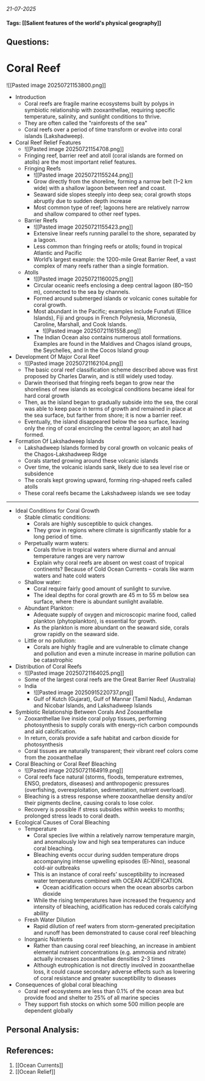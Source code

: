 *21-07-2025*
#### Tags: [[Salient features of the world's physical geography]]


## Questions:



# Coral Reef

![[Pasted image 20250721153800.png]]
- Introduction
	- Coral reefs are fragile marine ecosystems built by polyps in symbiotic relationship with zooxanthellae, requiring specific temperature, salinity, and sunlight conditions to thrive.
	- They are often called the "rainforests of the sea"
	- Coral reefs over a period of time transform or evolve into coral islands (Lakshadweep).
- Coral Reef Relief Features
	- ![[Pasted image 20250721154708.png]]
	- Fringing reef, barrier reef and atoll (coral islands are formed on atolls) are the most important relief features.
	- Fringing Reefs
		- ![[Pasted image 20250721155244.png]]
		- Grow directly from the shoreline, forming a narrow belt (1–2 km wide) with a shallow lagoon between reef and coast.
		- Seaward side slopes steeply into deep sea; coral growth stops abruptly due to sudden depth increase
		- Most common type of reef; lagoons here are relatively narrow and shallow compared to other reef types.
	- Barrier Reefs
		- ![[Pasted image 20250721155423.png]]
		- Extensive linear reefs running parallel to the shore, separated by a lagoon.
		- Less common than fringing reefs or atolls; found in tropical Atlantic and Pacific
		- World’s largest example: the 1200-mile Great Barrier Reef, a vast complex of many reefs rather than a single formation.
	- Atolls
		- ![[Pasted image 20250721160025.png]]
		- Circular oceanic reefs enclosing a deep central lagoon (80–150 m), connected to the sea by channels.
		- Formed around submerged islands or volcanic cones suitable for coral growth.
		- Most abundant in the Pacific; examples include Funafuti (Ellice Islands), Fiji and groups in French Polynesia, Micronesia, Caroline, Marshall, and Cook Islands.
			- ![[Pasted image 20250721161558.png]]
		- The Indian Ocean also contains numerous atoll formations. Examples are found in the Maldives and Chagos island groups, the Seychelles, and in the Cocos Island group
- Development Of Major Coral Reef
	- ![[Pasted image 20250721162104.png]]
	- The basic coral reef classification scheme described above was first proposed by Charles Darwin, and is still widely used today.
	- Darwin theorised that fringing reefs began to grow near the shorelines of new islands as ecological conditions became ideal for hard coral growth
	- Then, as the island began to gradually subside into the sea, the coral was able to keep pace in terms of growth and remained in place at the sea surface, but farther from shore; it is now a barrier reef.
	- Eventually, the island disappeared below the sea surface, leaving only the ring of coral encircling the central lagoon; an atoll had formed.
- Formation Of Lakshadweep Islands
	- Lakshadweep Islands formed by coral growth on volcanic peaks of the Chagos-Lakshadweep Ridge
	- Corals started growing around these volcanic islands
	- Over time, the volcanic islands sank, likely due to sea level rise or subsidence
	- The corals kept growing upward, forming ring-shaped reefs called atolls
	- These coral reefs became the Lakshadweep islands we see today

-----

- Ideal Conditions for Coral Growth
	- Stable climatic conditions: 
		- Corals are highly susceptible to quick changes. 
		- They grow in regions where climate is significantly stable for a long period of time.
	- Perpetually warm waters: 
		- Corals thrive in tropical waters where diurnal and annual temperature ranges are very narrow
		- Explain why coral reefs are absent on west coast of tropical continents? Because of Cold Ocean Currents – corals like warm waters and hate cold waters
	- Shallow water: 
		- Coral require fairly good amount of sunlight to survive. 
		- The ideal depths for coral growth are 45 m to 55 m below sea surface, where there is abundant sunlight available.
	- Abundant Plankton: 
		- Adequate supply of oxygen and microscopic marine food, called plankton (phytoplankton), is essential for growth. 
		- As the plankton is more abundant on the seaward side, corals grow rapidly on the seaward side.
	- Little or no pollution: 
		- Corals are highly fragile and are vulnerable to climate change and pollution and even a minute increase in marine pollution can be catastrophic
- Distribution of Coral Reefs
	- ![[Pasted image 20250721164025.png]]
	- Some of the largest coral reefs are the Great Barrier Reef (Australia)
	- India
		- ![[Pasted image 20250915220737.png]]
		- Gulf of Kutch (Gujarat), Gulf of Mannar (Tamil Nadu), Andaman and Nicobar Islands, and Lakshadweep Islands
- Symbiotic Relationship Between Corals And Zooxanthellae
	- Zooxanthellae live inside coral polyp tissues, performing photosynthesis to supply corals with energy-rich carbon compounds and aid calcification.
	- In return, corals provide a safe habitat and carbon dioxide for photosynthesis
	- Coral tissues are naturally transparent; their vibrant reef colors come from the zooxanthellae
- Coral Bleaching or Coral Reef Bleaching
	- ![[Pasted image 20250721164919.png]]
	- Coral reefs face natural (storms, floods, temperature extremes, ENSO, predators, diseases) and anthropogenic pressures (overfishing, overexploitation, sedimentation, nutrient overload).
	- Bleaching is a stress response where zooxanthellae density and/or their pigments decline, causing corals to lose color.
	- Recovery is possible if stress subsides within weeks to months; prolonged stress leads to coral death.
- Ecological Causes of Coral Bleaching
	- Temperature
		- Coral species live within a relatively narrow temperature margin, and anomalously low and high sea temperatures can induce coral bleaching.
		- Bleaching events occur during sudden temperature drops accompanying intense upwelling episodes (El-Nino), seasonal cold-air outbreaks
		- This is an instance of coral reefs’ susceptibility to increased water temperatures combined with OCEAN ACIDIFICATION.
			- Ocean acidification occurs when the ocean absorbs carbon dioxide
		- While the rising temperatures have increased the frequency and intensity of bleaching, acidification has reduced corals calcifying ability
	- Fresh Water Dilution
		- Rapid dilution of reef waters from storm-generated precipitation and runoff has been demonstrated to cause coral reef bleaching
	- Inorganic Nutrients
		- Rather than causing coral reef bleaching, an increase in ambient elemental nutrient concentrations (e.g. ammonia and nitrate) actually increases zooxanthellae densities 2-3 times
		- Although eutrophication is not directly involved in zooxanthellae loss, it could cause secondary adverse effects such as lowering of coral resistance and greater susceptibility to diseases
- Consequences of global coral bleaching
	- Coral reef ecosystems are less than 0.1% of the ocean area but provide food and shelter to 25% of all marine species
	- They support fish stocks on which some 500 million people are dependent globally




## Personal Analysis:


## References:

1. [[Ocean Currents]]
2. [[Ocean Relief]]